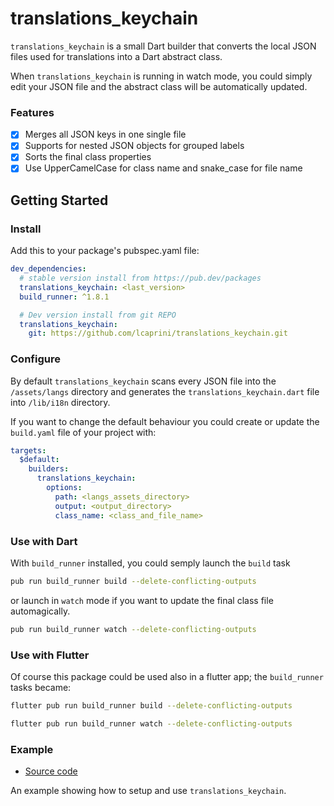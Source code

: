 # translations_keychain

`translations_keychain` is a small Dart builder that converts the local JSON files used for translations into a Dart abstract class.

When `translations_keychain` is running in watch mode, you could simply edit your JSON file and the abstract class will be automatically updated.

### Features

- [x] Merges all JSON keys in one single file
- [x] Supports for nested JSON objects for grouped labels
- [x] Sorts the final class properties
- [x] Use UpperCamelCase for class name and snake_case for file name

## Getting Started

### Install

Add this to your package's pubspec.yaml file:

```yaml
dev_dependencies:
  # stable version install from https://pub.dev/packages
  translations_keychain: <last_version>
  build_runner: ^1.8.1

  # Dev version install from git REPO
  translations_keychain:
    git: https://github.com/lcaprini/translations_keychain.git
```

### Configure

By default `translations_keychain` scans every JSON file into the `/assets/langs` directory and generates the `translations_keychain.dart` file into `/lib/i18n`
directory.

If you want to change the default behaviour you could create or update the `build.yaml` file of your project with:

```yaml
targets:
  $default:
    builders:
      translations_keychain:
        options:
          path: <langs_assets_directory>
          output: <output_directory>
          class_name: <class_and_file_name>
```

### Use with Dart

With `build_runner` installed, you could semply launch the `build` task

```bash
pub run build_runner build --delete-conflicting-outputs
```

or launch in `watch` mode if you want to update the final class file automagically.

```bash
pub run build_runner watch --delete-conflicting-outputs
```

### Use with Flutter

Of course this package could be used also in a flutter app; the `build_runner` tasks became:

```bash
flutter pub run build_runner build --delete-conflicting-outputs

flutter pub run build_runner watch --delete-conflicting-outputs
```

### Example

- [Source code](example)

An example showing how to setup and use `translations_keychain`.
